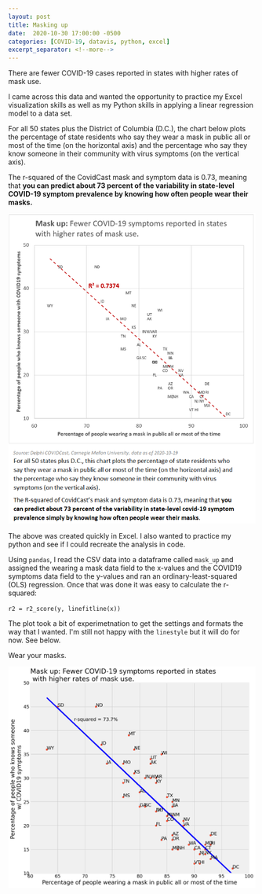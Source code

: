 ```yaml
---
layout: post
title: Masking up
date:  2020-10-30 17:00:00 -0500
categories: [COVID-19, datavis, python, excel]
excerpt_separator: <!--more-->
---
```


There are fewer COVID-19 cases reported in states with higher rates of mask use.

<!--more-->

I came across this data and wanted the opportunity to practice my Excel visualization skills as well as my Python skills in applying a linear regression model to a data set.

For all 50 states plus the District of Columbia (D.C.), the chart below plots the percentage of state residents who say they wear a mask in public all or most of the time (on the horizontal axis) and the  percentage who say they know someone in their community with virus symptoms (on the vertical axis).

The r-squared of the CovidCast mask and symptom data is 0.73, meaning that **you can predict about 73 percent of the variability in state-level COVID-19 symptom prevalence by knowing how often people wear their masks.**

![](/img/COVID-19-Mask-Up.png)

The above was created quickly in Excel. I also wanted to practice my python and see if I could recreate the analysis in code.

Using `pandas`, I read the CSV data into a dataframe called `mask_up` and assigned the wearing a mask data field to the x-values and the COVID19 symptoms data field to the y-values and ran an ordinary-least-squared (OLS) regression. Once that was done it was easy to calculate the r-squared:

`r2 = r2_score(y, linefitline(x))`

The plot took a bit of experimetnation to get the settings and formats the way that I wanted. I'm still not happy with the `linestyle` but it will do for now. See below.

Wear your masks.

![](/img/2020-10-30-mask-up.png)